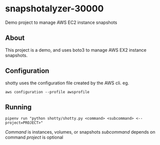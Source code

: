 # snapshotalyzer-30000

Demo project to manage AWS EC2 instance snapshots

## About

This project is a demo, and uses boto3 to manage AWS EX2 instance snapshots.

## Configuration

shotty uses the configuration file created by the AWS cli. eg.

`aws configuration --profile awsprofile`

## Running

`pipenv run "python shotty/shotty.py <command> <subcommand> <--project=PROJECT>"`

*Command* is instances, volumes, or snapshots
*subcommand* depends on command
*project* is optional
